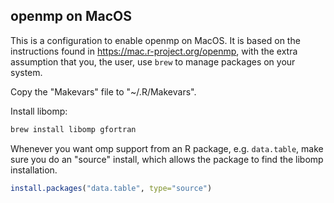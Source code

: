 ## openmp on MacOS

This is a configuration to enable openmp on MacOS. 
It is based on the instructions found in <https://mac.r-project.org/openmp>, with the extra assumption that 
you, the user, use `brew` to manage packages on your system. 

Copy the "Makevars" file to "~/.R/Makevars".

Install libomp:

```bash
brew install libomp gfortran
```

Whenever you want omp support from an R package, e.g. `data.table`, make sure you do an "source" install, which
allows the package to find the libomp installation.

```R
install.packages("data.table", type="source")
```

